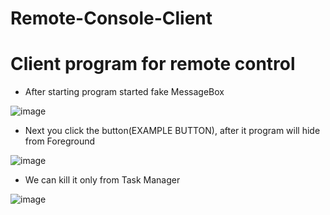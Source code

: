# Remote-Console-Client
# Client program for remote control
- After starting program started fake MessageBox 

![image](https://user-images.githubusercontent.com/58879890/140729549-e8e06965-3dc1-4c95-9e2f-8051c4ba1e0e.png)

- Next you click the button(EXAMPLE BUTTON), after it program will hide from Foreground

 ![image](https://user-images.githubusercontent.com/58879890/140729714-26666ff1-e726-4177-9809-b0b70171b35c.png)

- We can kill it only from Task Manager

 ![image](https://user-images.githubusercontent.com/58879890/140730075-4f5e86f4-e3f1-4cc8-a20a-ca1b6052c5c2.png)

